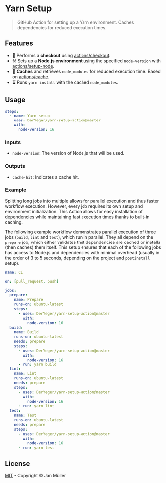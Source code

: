 # Yarn Setup

> GitHub Action for setting up a Yarn environment. Caches dependencies for reduced execution times.

## Features

- 🔽 Performs a **checkout** using [actions/checkout](https://github.com/actions/checkout).
- ⚒️ Sets up a **Node.js environment** using the specified `node-version` with [actions/setup-node](https://github.com/actions/setup-node).
- 💽 **Caches** and retrieves `node_modules` for reduced execution time. Based on [actions/cache](https://github.com/actions/cache).
- ⌛ Runs `yarn install` with the cached `node_modules`.

## Usage

```yml
steps:
  - name: Yarn setup
    uses: DerYeger/yarn-setup-action@master
    with:
      node-version: 16
```

### Inputs

- `node-version`: The version of Node.js that will be used.

### Outputs

- `cache-hit`: Indicates a cache hit.

### Example

Splitting long jobs into multiple allows for parallel execution and thus faster workflow execution.
However, every job requires its own setup and environment initialization.
This Action allows for easy installation of dependencies while maintaining fast execution times thanks to built-in caching.

The following example workflow demonstrates parallel execution of three jobs (`build`, `lint` and `test`), which run in parallel.
They all depend on the `prepare` job, which either validates that dependencies are cached or installs (then caches) them itself.
This setup ensures that each of the following jobs has access to Node.js and dependencies with minimal overhead (usually in the order of 3 to 5 seconds, depending on the project and `postinstall` setup).

```yml
name: CI

on: [pull_request, push]

jobs:
  prepare:
    name: Prepare
    runs-on: ubuntu-latest
    steps:
      - uses: DerYeger/yarn-setup-action@master
        with:
          node-version: 16
  build:
    name: Build
    runs-on: ubuntu-latest
    needs: prepare
    steps:
      - uses: DerYeger/yarn-setup-action@master
        with:
          node-version: 16
      - run: yarn build
  lint:
    name: Lint
    runs-on: ubuntu-latest
    needs: prepare
    steps:
      - uses: DerYeger/yarn-setup-action@master
        with:
          node-version: 16
      - run: yarn lint
  test:
    name: Test
    runs-on: ubuntu-latest
    needs: prepare
    steps:
      - uses: DerYeger/yarn-setup-action@master
        with:
          node-version: 16
      - run: yarn test
```

## License

[MIT](./LICENSE) - Copyright &copy; Jan Müller
